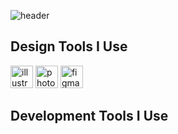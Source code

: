 ![header](https://capsule-render.vercel.app/api?type=waving&color=gradient&height=300&section=header&text=hey%20everyone%20👋&fontSize=90)

## Design Tools I Use

<p align="left">
  <img src="https://cdn.jsdelivr.net/gh/devicons/devicon@latest/icons/illustrator/illustrator-plain.svg" alt="illustrator" width="36" height="36" />
  <img src="https://cdn.jsdelivr.net/gh/devicons/devicon@latest/icons/photoshop/photoshop-original.svg" alt="photoshop" width="36" height="36" />
  <img src="https://cdn.jsdelivr.net/gh/devicons/devicon@latest/icons/figma/figma-original.svg" alt="figma" width="36" height="36" />
</p>

## Development Tools I Use

<!--
**asgertler/asgertler** is a ✨ _special_ ✨ repository because its `README.md` (this file) appears on your GitHub profile.

Here are some ideas to get you started:

- 🔭 I’m currently working on ...
- 🌱 I’m currently learning ...
- 👯 I’m looking to collaborate on ...
- 🤔 I’m looking for help with ...
- 💬 Ask me about ...
- 📫 How to reach me: ...
- 😄 Pronouns: ...
- ⚡ Fun fact: ...
-->
